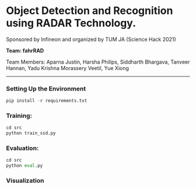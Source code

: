 # Object Detection and Recognition using RADAR Technology.

  Sponsored by Infineon and organized by TUM JA (Science Hack 2021) 

<b> Team: fahrRAD </b>

Team Members:
Aparna Justin, Harsha Philips, Siddharth Bhargava, Tanveer Hannan, Yadu Krishna Morassery Veetil, Yue Xiong

---

### Setting Up the Environment

```python
pip install -r requirements.txt
```

### Training:

```python 
cd src
python train_ssd.py
```

### Evaluation:

```python
cd src
python eval.py
```

### Visualization
